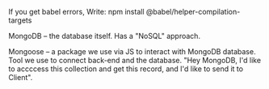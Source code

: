 If you get babel errors, Write:
npm install @babel/helper-compilation-targets

MongoDB – the database itself. Has a "NoSQL" approach.

Mongoose – a package we use via JS to interact with MongoDB database. Tool we use to connect back-end and the database. "Hey MongoDB, I'd like to accccess this collection and get this record, and I'd like to send it to Client". 